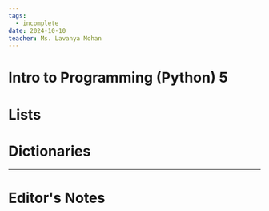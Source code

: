 ```yaml
---
tags:
  - incomplete
date: 2024-10-10
teacher: Ms. Lavanya Mohan
---
```

# Intro to Programming (Python) 5

# Lists
# Dictionaries

----------------------------------------------------------------
# Editor's Notes